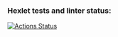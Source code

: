 ### Hexlet tests and linter status:
[![Actions Status](https://github.com/Xerro1337/frontend-project-44/actions/workflows/hexlet-check.yml/badge.svg)](https://github.com/Xerro1337/frontend-project-44/actions)